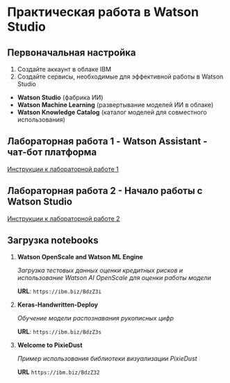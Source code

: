 # Практическая работа в Watson Studio
## Первоначальная настройка
1. Создайте аккаунт в облаке IBM
2. Создайте сервисы, необходимые для эффективной работы в Watson Studio
  - **Watson Studio** (фабрика ИИ)
  - **Watson Machine Learning** (развертывание моделей ИИ в облаке)
  - **Watson Knowledge Catalog** (каталог моделей для совместного использования)

## Лабораторная работа 1 - Watson Assistant - чат-бот платформа
[Инструкции к лабораторной работе 1](https://github.com/agavrin/WatsonAssistantRus)

## Лабораторная работа 2 - Начало работы с Watson Studio
[Инструкции к лабораторной работе 2](./labs/lab02/README.md)


## Загрузка notebooks
1. **Watson OpenScale and Watson ML Engine**

    _Загрузка тестовых данных оценки кредитных рисков и использование Watson AI OpenScale для оценки работы модели_

    **URL**:
    `https://ibm.biz/BdzZ3i`


2. **Keras-Handwritten-Deploy**

    _Обучение модели распознавания рукописных цифр_

    **URL**:
    `https://ibm.biz/BdzZ3s`

3. **Welcome to PixieDust**

    _Пример использования библиотеки визуализации PixieDust_

    **URL**
    `https://ibm.biz/BdzZ32`
